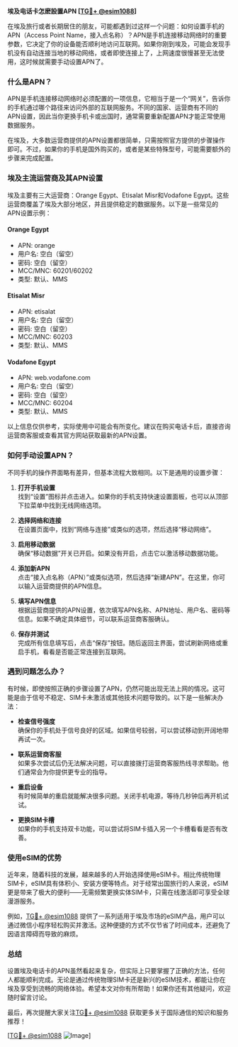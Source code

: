 **埃及电话卡怎麽設置APN [[TG💪+ @esim1088](https://t.me/s/esim1088)]**

在埃及旅行或者长期居住的朋友，可能都遇到过这样一个问题：如何设置手机的APN（Access Point Name，接入点名称）？APN是手机连接移动网络时的重要参数，它决定了你的设备能否顺利地访问互联网。如果你刚到埃及，可能会发现手机没有自动连接当地的移动网络，或者即使连接上了，上网速度很慢甚至无法使用，这时候就需要手动设置APN了。

### 什么是APN？

APN是手机连接移动网络时必须配置的一项信息，它相当于是一个“网关”，告诉你的手机通过哪个路径来访问外部的互联网服务。不同的国家、运营商有不同的APN设置，因此当你更换手机卡或出国时，通常需要重新配置APN才能正常使用数据服务。

在埃及，大多数运营商提供的APN设置都很简单，只需按照官方提供的步骤操作即可。不过，如果你的手机是国外购买的，或者是某些特殊型号，可能需要额外的步骤来完成配置。

### 埃及主流运营商及其APN设置

埃及主要有三大运营商：Orange Egypt、Etisalat Misr和Vodafone Egypt。这些运营商覆盖了埃及大部分地区，并且提供稳定的数据服务。以下是一些常见的APN设置示例：

#### Orange Egypt
- APN: orange
- 用户名: 空白（留空）
- 密码: 空白（留空）
- MCC/MNC: 60201/60202
- 类型: 默认、MMS

#### Etisalat Misr
- APN: etisalat
- 用户名: 空白（留空）
- 密码: 空白（留空）
- MCC/MNC: 60203
- 类型: 默认、MMS

#### Vodafone Egypt
- APN: web.vodafone.com
- 用户名: 空白（留空）
- 密码: 空白（留空）
- MCC/MNC: 60204
- 类型: 默认、MMS

以上信息仅供参考，实际使用中可能会有所变化。建议在购买电话卡后，直接咨询运营商客服或查看其官方网站获取最新的APN设置。

### 如何手动设置APN？

不同手机的操作界面略有差异，但基本流程大致相同。以下是通用的设置步骤：

1. **打开手机设置**  
   找到“设置”图标并点击进入。如果你的手机支持快速设置面板，也可以从顶部下拉菜单中找到无线网络选项。

2. **选择网络和连接**  
   在设置页面中，找到“网络与连接”或类似的选项，然后选择“移动网络”。

3. **启用移动数据**  
   确保“移动数据”开关已开启。如果没有开启，点击它以激活移动数据功能。

4. **添加新APN**  
   点击“接入点名称（APN）”或类似选项，然后选择“新建APN”。在这里，你可以输入运营商提供的APN信息。

5. **填写APN信息**  
   根据运营商提供的APN设置，依次填写APN名称、APN地址、用户名、密码等信息。如果不确定具体细节，可以联系运营商客服确认。

6. **保存并测试**  
   完成所有信息填写后，点击“保存”按钮。随后返回主界面，尝试刷新网络或重启手机，看看是否能正常连接到互联网。

### 遇到问题怎么办？

有时候，即使按照正确的步骤设置了APN，仍然可能出现无法上网的情况。这可能是由于信号不稳定、SIM卡未激活或其他技术问题导致的。以下是一些解决办法：

- **检查信号强度**  
  确保你的手机处于信号良好的区域。如果信号较弱，可以尝试移动到开阔地带再试一次。

- **联系运营商客服**  
  如果多次尝试后仍无法解决问题，可以直接拨打运营商客服热线寻求帮助。他们通常会为你提供更专业的指导。

- **重启设备**  
  有时候简单的重启就能解决很多问题。关闭手机电源，等待几秒钟后再开机试试。

- **更换SIM卡槽**  
  如果你的手机支持双卡功能，可以尝试将SIM卡插入另一个卡槽看看是否有改善。

### 使用eSIM的优势

近年来，随着科技的发展，越来越多的人开始选择使用eSIM卡。相比传统物理SIM卡，eSIM具有体积小、安装方便等特点。对于经常出国旅行的人来说，eSIM更是带来了极大的便利——无需频繁更换实体SIM卡，只需在线激活即可享受全球漫游服务。

例如，[TG💪+ @esim1088](https://t.me/s/esim1088) 提供了一系列适用于埃及市场的eSIM产品，用户可以通过微信小程序轻松购买并激活。这种便捷的方式不仅节省了时间成本，还避免了因语言障碍而导致的麻烦。

### 总结

设置埃及电话卡的APN虽然看起来复杂，但实际上只要掌握了正确的方法，任何人都能顺利完成。无论是通过传统物理SIM卡还是新兴的eSIM技术，都能让你在埃及享受到流畅的网络体验。希望本文对你有所帮助！如果你还有其他疑问，欢迎随时留言讨论。

最后，再次提醒大家关注[TG💪+ @esim1088](https://t.me/s/esim1088) 获取更多关于国际通信的知识和服务推荐！

[[TG💪+ @esim1088](https://t.me/s/esim1088) ![Image](https://i.postimg.cc/4NQfJmqS/Snipaste-2025-05-13-00-14-12.png)]